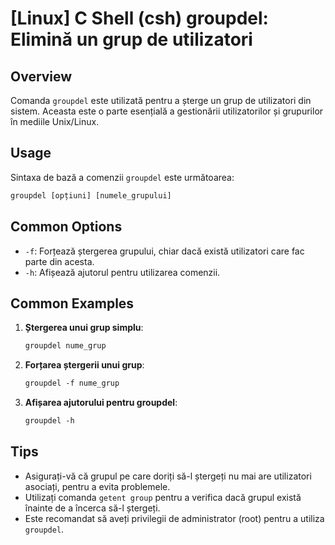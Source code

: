 # [Linux] C Shell (csh) groupdel: Elimină un grup de utilizatori

## Overview
Comanda `groupdel` este utilizată pentru a șterge un grup de utilizatori din sistem. Aceasta este o parte esențială a gestionării utilizatorilor și grupurilor în mediile Unix/Linux.

## Usage
Sintaxa de bază a comenzii `groupdel` este următoarea:

```csh
groupdel [opțiuni] [numele_grupului]
```

## Common Options
- `-f`: Forțează ștergerea grupului, chiar dacă există utilizatori care fac parte din acesta.
- `-h`: Afișează ajutorul pentru utilizarea comenzii.

## Common Examples
1. **Ștergerea unui grup simplu**:
   ```csh
   groupdel nume_grup
   ```

2. **Forțarea ștergerii unui grup**:
   ```csh
   groupdel -f nume_grup
   ```

3. **Afișarea ajutorului pentru groupdel**:
   ```csh
   groupdel -h
   ```

## Tips
- Asigurați-vă că grupul pe care doriți să-l ștergeți nu mai are utilizatori asociați, pentru a evita problemele.
- Utilizați comanda `getent group` pentru a verifica dacă grupul există înainte de a încerca să-l ștergeți.
- Este recomandat să aveți privilegii de administrator (root) pentru a utiliza `groupdel`.